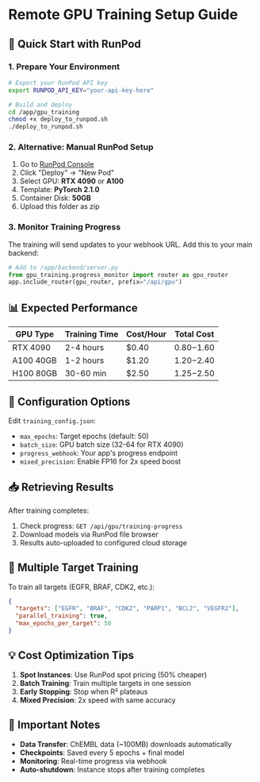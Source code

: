 # Remote GPU Training Setup Guide

## 🚀 Quick Start with RunPod

### 1. **Prepare Your Environment**
```bash
# Export your RunPod API key
export RUNPOD_API_KEY="your-api-key-here"

# Build and deploy
cd /app/gpu_training
chmod +x deploy_to_runpod.sh
./deploy_to_runpod.sh
```

### 2. **Alternative: Manual RunPod Setup**
1. Go to [RunPod Console](https://www.runpod.io/console/pods)
2. Click "Deploy" → "New Pod"
3. Select GPU: **RTX 4090** or **A100** 
4. Template: **PyTorch 2.1.0**
5. Container Disk: **50GB**
6. Upload this folder as zip

### 3. **Monitor Training Progress**
The training will send updates to your webhook URL. Add this to your main backend:

```python
# Add to /app/backend/server.py
from gpu_training.progress_monitor import router as gpu_router
app.include_router(gpu_router, prefix="/api/gpu")
```

## 📊 **Expected Performance**

| GPU Type | Training Time | Cost/Hour | Total Cost |
|----------|---------------|-----------|------------|
| RTX 4090 | 2-4 hours | $0.40 | $0.80-$1.60 |
| A100 40GB | 1-2 hours | $1.20 | $1.20-$2.40 |
| H100 80GB | 30-60 min | $2.50 | $1.25-$2.50 |

## 🔧 **Configuration Options**

Edit `training_config.json`:
- `max_epochs`: Target epochs (default: 50)
- `batch_size`: GPU batch size (32-64 for RTX 4090)
- `progress_webhook`: Your app's progress endpoint
- `mixed_precision`: Enable FP16 for 2x speed boost

## 📥 **Retrieving Results**

After training completes:
1. Check progress: `GET /api/gpu/training-progress`
2. Download models via RunPod file browser
3. Results auto-uploaded to configured cloud storage

## 🎯 **Multiple Target Training**

To train all targets (EGFR, BRAF, CDK2, etc.):
```json
{
  "targets": ["EGFR", "BRAF", "CDK2", "PARP1", "BCL2", "VEGFR2"],
  "parallel_training": true,
  "max_epochs_per_target": 50
}
```

## 💡 **Cost Optimization Tips**

1. **Spot Instances**: Use RunPod spot pricing (50% cheaper)
2. **Batch Training**: Train multiple targets in one session
3. **Early Stopping**: Stop when R² plateaus
4. **Mixed Precision**: 2x speed with same accuracy

## 🚨 **Important Notes**

- **Data Transfer**: ChEMBL data (~100MB) downloads automatically
- **Checkpoints**: Saved every 5 epochs + final model
- **Monitoring**: Real-time progress via webhook
- **Auto-shutdown**: Instance stops after training completes